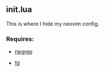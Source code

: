 ## init.lua

This is where I hide my neovim config.

### Requires: 
* [ripgrep](https://github.com/BurntSushi/ripgrep)

* [fd](https://github.com/sharkdp/fd)
